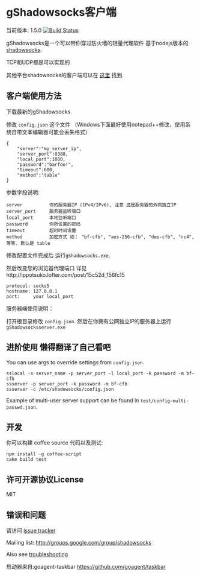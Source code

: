 gShadowsocks客户端
===========

当前版本: 1.5.0
[![Build Status](https://travis-ci.org/clowwindy/shadowsocks-nodejs.png)](https://travis-ci.org/clowwindy/shadowsocks-nodejs)

gShadowsocks是一个可以带你穿过防火墙的轻量代理软件 基于nodejs版本的  [shadowsocks](https://github.com/shadowsocks/shadowsocks-nodejs).

TCP和UDP都是可以实现的

其他平台shadowsocks的客户端可以在 [这里](https://github.com/clowwindy/shadowsocks/wiki/Ports-and-Clients) 找到.

客户端使用方法
-----------

下载最新的gShadowsocks

修改 `config.json` 这个文件 （Windows下面最好使用notepad++修改，使用系统自带文本编辑器可能会丢失格式）

    {
        "server":"my_server_ip",
        "server_port":8388,
        "local_port":1080,
        "password":"barfoo!",
        "timeout":600,
        "method":"table"
    }

参数字段说明:

    server          你的服务器IP (IPv4/IPv6), 注意 这是服务器的外网独立IP
    server_port     服务器监听端口
    local_port      本地监听端口
    password        你所设置的密码
    timeout         超时时间设置
    method          加密方式 如： "bf-cfb", "aes-256-cfb", "des-cfb", "rc4", 等等. 默认是 table


修改配置文件完成后 运行`gShadowsocks.exe`.

然后改变您的浏览器代理端口 详见http://ippotsuko.lofter.com/post/15c52d_156fc15

    protocol: socks5
    hostname: 127.0.0.1
    port:     your local_port


服务器端使用说明：

打开根目录修改 `config.json`. 然后在你拥有公网独立IP的服务器上运行 `gShadowsocksserver.exe`


进阶使用 懒得翻译了自己看吧
------------

You can use args to override settings from `config.json`.

    sslocal -s server_name -p server_port -l local_port -k password -m bf-cfb
    ssserver -p server_port -k password -m bf-cfb
    ssserver -c /etc/shadowsocks/config.json

Example of multi-user server support can be found in `test/config-multi-passwd.json`.

开发
-----------------------------

你可以构建 coffee source 代码以及测试:

    npm install -g coffee-script
    cake build test

许可开源协议License
-----------------
MIT

错误和问题
----------------
请访问 [issue tracker](https://github.com/clowwindy/shadowsocks-nodejs/issues?state=open)

Mailing list: http://groups.google.com/group/shadowsocks

Also see [troubleshooting](https://github.com/clowwindy/shadowsocks/wiki/Troubleshooting)



启动器来自:goagent-taskbar https://github.com/goagent/taskbar
